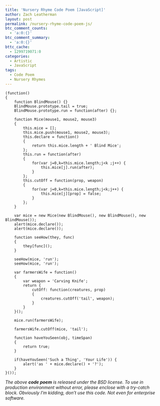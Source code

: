```yaml
---
title: 'Nursery Rhyme Code Poem [JavaScript]'
author: Zach Leatherman
layout: post
permalink: /nursery-rhyme-code-poem-js/
btc_comment_counts:
  - 'a:0:{}'
btc_comment_summary:
  - 'a:0:{}'
bttc_cache:
  - 1299719071:0
categories:
  - Artistic
  - JavaScript
tags:
  - Code Poem
  - Nursery Rhymes
---
```


    (function()
    {
        function BlindMouse() {}
        BlindMouse.prototype.tail = true;
        BlindMouse.prototype.run = function(after) {};
     
        function Mice(mouse1, mouse2, mouse3)
        {
            this.mice = [];
            this.mice.push(mouse1, mouse2, mouse3);
            this.declare = function()
            {
                return this.mice.length + ' Blind Mice';
            };
            this.run = function(after)
            {
                for(var j=0,k=this.mice.length;j<k ;j++) {
                    this.mice[j].run(after);
                }
            };
            this.cutOff = function(prop, weapon)
            {
                for(var j=0,k=this.mice.length;j<k;j++) {
                    this.mice[j][prop] = false;
                }
            };
        }
     
        var mice = new Mice(new BlindMouse(), new BlindMouse(), new BlindMouse());
        alert(mice.declare());
        alert(mice.declare());
     
        function seeHow(they, func)
        {
            they[func]();
        }
     
        seeHow(mice, 'run');
        seeHow(mice, 'run');
     
        var farmersWife = function()
        {
            var weapon = 'Carving Knife';
            return {
                cutOff: function(creatures, prop)
                {
                    creatures.cutOff('tail', weapon);
                }
            }
        }();
     
        mice.run(farmersWife);
     
        farmersWife.cutOff(mice, 'tail');
     
        function haveYouSeen(obj, timeSpan)
        {
            return true;
        }
     
        if(haveYouSeen('Such a Thing', 'Your Life')) {
            alert('as ' + mice.declare() + '?');
        }
    }());

*The above **code poem** is released under the BSD license. To use in production environment without error, please enclose with a try-catch block. Obviously I’m kidding, don’t use this code. Not even for enterprise software.*